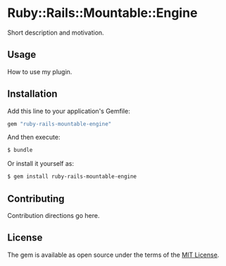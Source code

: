 # Ruby::Rails::Mountable::Engine

Short description and motivation.

## Usage

How to use my plugin.

## Installation

Add this line to your application's Gemfile:

```ruby
gem "ruby-rails-mountable-engine"
```

And then execute:

```bash
$ bundle
```

Or install it yourself as:

```bash
$ gem install ruby-rails-mountable-engine
```

## Contributing

Contribution directions go here.

## License

The gem is available as open source under the terms of the [MIT License](https://opensource.org/licenses/MIT).
